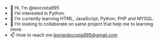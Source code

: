 - 👋 Hi, I’m @leocosta995
- 👀 I’m interested in Python.
- 🌱 I’m currently learning HTML, JavaScript, Python, PHP and MYSQL.
- 💞️ I’m looking to collaborate on same project that help me to learning more.
- 📫 How to reach me leonardocosta995@gmail.com

<!---
leocosta995/leocosta995 is a ✨ special ✨ repository because its `README.md` (this file) appears on your GitHub profile.
You can click the Preview link to take a look at your changes.
--->
